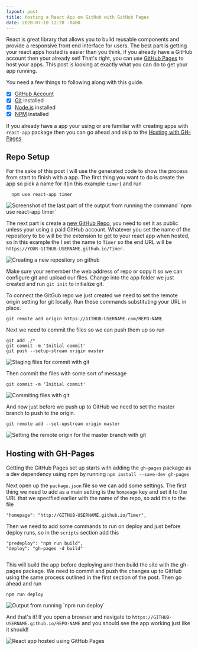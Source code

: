 ```yaml
---
layout: post
title: Hosting a React App on GitHub with GitHub Pages
date: 2020-07-10 12:28 -0400
---
```

React is great library that allows you to build reusable components and provide a responsive front end interface for users.  The best part is getting your react apps hosted is easier than you think, if you already have a GitHub account then your already set!  That's right, you can use [GitHub Pages](https://pages.github.com/) to host your apps.  This post is looking at exactly what you can do to get your app running.

You need a few things to following along with this guide.
  - [X] [GitHub Account](https://github.com/join)
  - [X] [Git](https://git-scm.com/) installed
  - [X] [Node.js](https://nodejs.org/) installed
  - [X] [NPM](https://www.npmjs.com/) installed

If you already have a app your using or are familiar with creating apps with `react-app` package then you can go ahead and skip to the
[Hosting with GH-Pages](#hosting-with-gh-pages)
## Repo Setup

For the sake of this post I will use the generated code to show the process from start to finish with a app.  The first thing you want to do is create the app so pick a name for it(in this example `timer`) and run
```
  npm use react-app timer
```

<div class='center-text'>
  <img src="{{ site.baseurl }}/assets/img/react/create_app.png" alt='Screenshot of the last part of the output from running the command `npm use react-app timer`' />
</div>

The next part is create a [new GitHub Repo](https://github.com/new), you need to set it as public unless your using a paid GitHub account. Whatever you set the name of the repository to be will be the extension to get to your react app when hosted, so in this example the I set the name to `Timer` so the end URL will be `https://YOUR-GITHUB-USERNAME.github.io/Timer`.

<div class='center-text'>
  <img src="{{ site.baseurl }}/assets/img/react/create_repo.png" alt='Creating a new repository on github' />
</div>

Make sure your remember the web address of repo or copy it so we can configure git and upload our files.  Change into the app folder we just created and run `git init` to initialize git.

To connect the GitGub repo we just created we need to set the remote origin setting for git locally.  Run these commands substituting your URL in place.

```
git remote add origin https://GITHUB-USERNAME.com/REPO-NAME
```

Next we need to commit the files so we can push them up so run
```
git add ./*
git commit -m 'Initial commit'
git push --setup-stream origin master
```
<div class='center-text'>
  <img src="{{ site.baseurl }}/assets/img/react/git_add.png" alt='Staging files for commit with git' />
</div>

Then commit the files with some sort of message
```
git commit -m 'Initial commit'
```
<div class='center-text'>
  <img src="{{ site.baseurl }}/assets/img/react/git_commit.png" alt='Commiting files with git' />
</div>

And now just before we push up to GitHub we need to set the master branch to push to the origin.
```
git remote add --set-upstream origin master
```
<div class='center-text'>
  <img src="{{ site.baseurl }}/assets/img/react/git_set-upstream.png" alt='Setting the remote origin for the master branch with git' />
</div>

## Hosting with GH-Pages

Getting the GitHub Pages set up starts with adding the `gh-pages` package as a dev dependency using npm by running `npm install --save-dev gh-pages`

Next open up the `package.json` file so we can add some settings.  The first thing we need to add as a main setting is the `hompeage` key and set it to the URL that we specified earlier with the name of the repo, so add this to the file
```
"homepage": "http://GITHUB-USERNAME.github.io/Timer",
```

Then we need to add some commands to run on deploy and just before deploy runs, so in the `scripts` section add this
```
"predeploy": "npm run build",
"deploy": "gh-pages -d build"
```
<div class='center-text'>
  <img src="{{ site.baseurl }}/assets/img/react/package-json.png" alt='' />
</div>

This will build the app before deploying and then build the site with the gh-pages package.  We need to commit and push the changes up to GitHub using the same process outlined in the first section of the post.  Then go ahead and run
```
npm run deploy
```
<div class='center-text'>
  <img src="{{ site.baseurl }}/assets/img/react/npm_deploy.png" alt='Output from running `npm run deploy`' />
</div>

And that's it!  If you open a browser and navigate to `https://GITHUB-USERNAME.github.io/REPO-NAME` and you should see the app working just like it should!

<div class='center-text'>
  <img src="{{ site.baseurl }}/assets/img/react/hosted_app.png" alt='React app hosted using GitHub Pages' />
</div>
